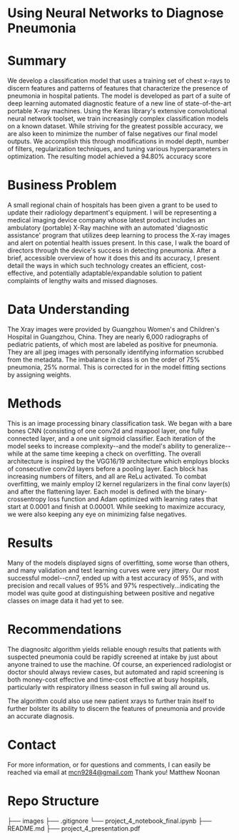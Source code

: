 # **Using Neural Networks to Diagnose Pneumonia**

# **Summary**
We develop a classification model that uses a training set of chest x-rays to discern features and patterns of features that characterize the presence of pneumonia in hospital patients. The model is developed as part of a suite of deep learning automated diagnostic feature of a new line of state-of-the-art portable X-ray machines. Using the Keras library's extensive convolutional neural network toolset, we train increasingly complex classification models on a known dataset. While striving for the greatest possible accuracy, we are also keen to minimize the number of false negatives our final model outputs. We accomplish this through modifications in model depth, number of filters, regularization techniques, and tuning various hyperparameters in optimization. The resulting model achieved a 94.80% accuracy score

# **Business Problem**
A small regional chain of hospitals has been given a grant to be used to update their radiology department's equipment. I will be representing a medical imaging device company whose latest product includes an ambulatory (portable) X-Ray machine with an automated 'diagnostic assistance' program that utilizes deep learning to process the X-ray images and alert on potential health issues present. In this case, I walk the board of directors through the device's success in detecting pneumonia. After a brief, accessible overview of how it does this and its accuracy, I present detail the ways in which such technology creates an efficient, cost-effective, and potentially adaptable/expandable solution to patient complaints of lengthy waits and missed diagnoses.

# **Data Understanding**
The Xray images were provided by Guangzhou Women's and Children's Hospital in Guangzhou, China. They are nearly 6,000 radiographs of pediatric patients, of which most are labeled as positive for pneumonia. They are all jpeg images with personally identifying information scrubbed from the metadata. The imbalance in class is on the order of 75% pneumonia, 25% normal. This is corrected for in the model fitting sections by assigning weights.

# **Methods**
This is an image processing binary classification task. We began with a bare bones CNN (consisting of one conv2d and maxpool layer, one fully connected layer, and a one unit sigmoid classifier. Each iteration of the model seeks to increase complexity--and the model's ability to generalize--while at the same time keeping a check on overfitting. The overall architecture is inspired by the VGG16/19 architecture which employs blocks of consecutive conv2d layers before a pooling layer. Each block has increasing numbers of filters, and all are ReLu activated. 
To combat overfitting, we mainly employ l2 kernel regularizers in the final conv layer(s) and after the flattening layer. 
Each model is defined with the binary-crossentropy loss function and Adam optimized with learning rates that start at 0.0001 and finish at 0.00001.
While seeking to maximize accuracy, we were also keeping any eye on minimizing false negatives.

# **Results**
Many of the models displayed signs of overfitting, some worse than others, and many validation and test learning curves were very jittery. Our most successful model--cnn7, ended up with a test accuracy of 95%, and with precision and recall values of 95% and 97% respectively...indicating the model was quite good at distinguishing between positive and negative classes on image data it had yet to see.

# **Recommendations**
The diagnositc algorithm yields reliable enough results that patients with suspected pneumonia could be rapidly screened at intake by just about anyone trained to use the machine. Of course, an experienced radiologist or doctor should always review cases, but automated and rapid screening is both money-cost effective and time-cost effective at busy hospitals, particularly with respiratory illness season in full swing all around us. 

The algorithm could also use new patient xrays to further train itself to further bolster its ability to discern the features of pneumonia and provide an accurate diagnosis.

# **Contact**
For more information, or for questions and comments, I can easily be reached via email at mcn9284@gmail.com
Thank you!
Matthew Noonan


# **Repo Structure**
├── images
├── .gitignore
└── project_4_notebook_final.ipynb
├── README.md
├── project_4_presentation.pdf
